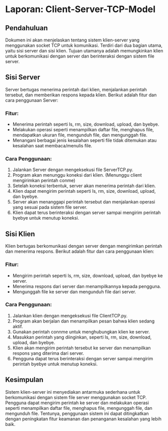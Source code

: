 # Laporan: Client-Server-TCP-Model

## Pendahuluan
Dokumen ini akan menjelaskan tentang sistem klien-server yang menggunakan socket TCP untuk komunikasi. Terdiri dari dua bagian utama, yaitu sisi server dan sisi klien. Tujuan utamanya adalah memungkinkan klien untuk berkomunikasi dengan server dan berinteraksi dengan sistem file server.

## Sisi Server
Server bertugas menerima perintah dari klien, menjalankan perintah tersebut, dan memberikan respons kepada klien. Berikut adalah fitur dan cara penggunaan Server:

### Fitur:
- Menerima perintah seperti ls, rm, size, download, upload, dan byebye.
- Melakukan operasi seperti menampilkan daftar file, menghapus file, mendapatkan ukuran file, mengunduh file, dan mengunggah file.
- Menangani berbagai jenis kesalahan seperti file tidak ditemukan atau kesalahan saat membaca/menulis file.

### Cara Penggunaan:
1. Jalankan Server dengan mengeksekusi file ServerTCP.py.
2. Program akan menunggu koneksi dari klien. (Menunggu client mengirimkan perintah conme)
3. Setelah koneksi terbentuk, server akan menerima perintah dari klien.
4. Klien dapat mengirim perintah seperti ls, rm, size, download, upload, dan byebye.
5. Server akan menanggapi perintah tersebut dan menjalankan operasi yang sesuai pada sistem file server.
6. Klien dapat terus berinteraksi dengan server sampai mengirim perintah byebye untuk menutup koneksi.

## Sisi Klien
Klien bertugas berkomunikasi dengan server dengan mengirimkan perintah dan menerima respons. Berikut adalah fitur dan cara penggunaan klien:

### Fitur:
- Mengirim perintah seperti ls, rm, size, download, upload, dan byebye ke server.
- Menerima respons dari server dan menampilkannya kepada pengguna.
- Mengunggah file ke server dan mengunduh file dari server.

### Cara Penggunaan:
1. Jalankan klien dengan mengeksekusi file ClientTCP.py.
2. Program akan berjalan dan menampilkan pesan bahwa klien sedang aktif.
3. Gunakan perintah connme untuk menghubungkan klien ke server.
4. Masukkan perintah yang diinginkan, seperti ls, rm, size, download, upload, dan byebye.
5. Klien akan mengirim perintah tersebut ke server dan menampilkan respons yang diterima dari server.
6. Pengguna dapat terus berinteraksi dengan server sampai mengirim perintah byebye untuk menutup koneksi.

## Kesimpulan
 Sistem klien-server ini menyediakan antarmuka sederhana untuk berkomunikasi dengan sistem file server menggunakan socket TCP. Pengguna dapat mengirim perintah ke server dan melakukan operasi seperti menampilkan daftar file, menghapus file, mengunggah file, dan mengunduh file. Tentunya, penggunaan sistem ini dapat ditingkatkan dengan peningkatan fitur keamanan dan penanganan kesalahan yang lebih baik.
